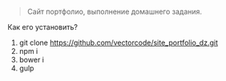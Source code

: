 > Сайт портфолио, выполнение домашнего задания.

Как его установить?

1. git clone https://github.com/vectorcode/site_portfolio_dz.git
2. npm i
3. bower i
4. gulp
